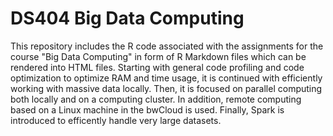 # DS404 Big Data Computing
 This repository includes the R code associated with the assignments for the course "Big Data Computing" in form of R Markdown files which can be rendered into HTML files. Starting with general code profiling and code optimization to optimize RAM and time usage, it is continued with efficiently working with massive data locally. Then, it is focused on parallel computing both locally and on a computing cluster. In addition, remote computing based on a Linux machine in the bwCloud is used. Finally, Spark is introduced to efficently handle very large datasets.

